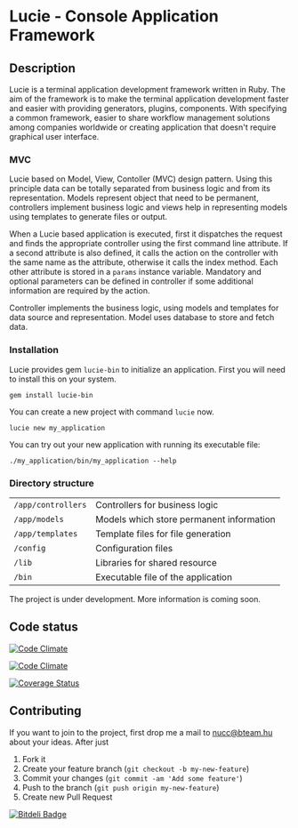 # Lucie - Console Application Framework

## Description

Lucie is a terminal application development framework written in Ruby. The aim of the framework is to make the terminal application development faster and easier with providing generators, plugins, components. With specifying a common framework, easier to share workflow management solutions among companies worldwide or creating application that doesn't require graphical user interface.

### MVC

Lucie based on Model, View, Contoller (MVC) design pattern. Using this principle data can be totally separated from business logic and from its representation. Models represent object that need to be permanent, controllers implement business logic and views help in representing models using templates to generate files or output.

When a Lucie based application is executed, first it dispatches the request and finds the appropriate controller using the first command line attribute. If a second attribute is also defined, it calls the action on the controller with the same name as the attribute, otherwise it calls the index method. Each other attribute is stored in a <code>params</code> instance variable. Mandatory and optional parameters can be defined in controller if some additional information are required by the action.

Controller implements the business logic, using models and templates for data source and representation. Model uses database to store and fetch data.

### Installation

Lucie provides gem <code>lucie-bin</code> to initialize an application. First you will need to install this on your system.

    gem install lucie-bin

You can create a new project with command <code>lucie</code> now.

    lucie new my_application

You can try out your new application with running its executable file:

    ./my_application/bin/my_application --help


### Directory structure

<table>
  <tr><td><code>/app/controllers</code></td><td> Controllers for business logic </td></tr>
  <tr><td><code>/app/models</code></td><td>Models which store permanent information</td></tr>
  <tr><td><code>/app/templates</code></td><td>Template files for file generation</td></tr>
  <tr><td><code>/config</code></td><td>Configuration files</td></tr>
  <tr><td><code>/lib</code></td><td>Libraries for shared resource</td></tr>
  <tr><td><code>/bin</code></td><td>Executable file of the application</td></tr>
</table>

The project is under development. More information is coming soon.

## Code status

[![Code Climate](https://api.travis-ci.org/Nucc/lucie.png)](https://travis-ci.org/Nucc/lucie)

[![Code Climate](https://codeclimate.com/github/Nucc/lucie.png)](https://codeclimate.com/github/Nucc/lucie)

[![Coverage Status](https://coveralls.io/repos/Nucc/lucie/badge.png?branch=master)](https://coveralls.io/r/Nucc/lucie)

## Contributing

If you want to join to the project, first drop me a mail to nucc@bteam.hu about your ideas. After just

1. Fork it
2. Create your feature branch (`git checkout -b my-new-feature`)
3. Commit your changes (`git commit -am 'Add some feature'`)
4. Push to the branch (`git push origin my-new-feature`)
5. Create new Pull Request


[![Bitdeli Badge](https://d2weczhvl823v0.cloudfront.net/Nucc/lucie/trend.png)](https://bitdeli.com/free "Bitdeli Badge")

